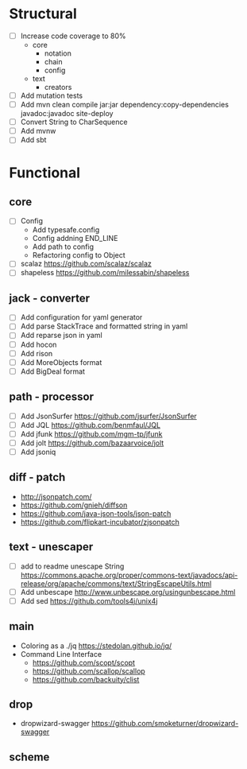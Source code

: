 # Structural
- [ ] Increase code coverage to 80%
  * core 
    * notation
    * chain
    * config
  * text
    * creators
- [ ] Add mutation tests
- [ ] Add mvn clean compile jar:jar dependency:copy-dependencies javadoc:javadoc site-deploy
- [ ] Convert String to CharSequence
- [ ] Add mvnw
- [ ] Add sbt

# Functional
## core
- [ ] Config
  * Add typesafe.config
  * Config addning END_LINE
  * Add path to config
  * Refactoring config to Object
- [ ] scalaz https://github.com/scalaz/scalaz
- [ ] shapeless https://github.com/milessabin/shapeless

## jack - converter
- [ ] Add configuration for yaml generator
- [ ] Add parse StackTrace and formatted string in yaml
- [ ] Add reparse json in yaml
- [ ] Add hocon
- [ ] Add rison
- [ ] Add MoreObjects format
- [ ] Add BigDeal format

## path - processor
- [ ] Add JsonSurfer https://github.com/jsurfer/JsonSurfer
- [ ] Add JQL https://github.com/benmfaul/JQL 
- [ ] Add jfunk https://github.com/mgm-tp/jfunk
- [ ] Add jolt https://github.com/bazaarvoice/jolt
- [ ] Add jsoniq

## diff - patch
- http://jsonpatch.com/
- https://github.com/gnieh/diffson
- https://github.com/java-json-tools/json-patch
- https://github.com/flipkart-incubator/zjsonpatch

## text - unescaper
- [ ] add to readme unescape String https://commons.apache.org/proper/commons-text/javadocs/api-release/org/apache/commons/text/StringEscapeUtils.html
- [ ] Add unbescape http://www.unbescape.org/usingunbescape.html
- [ ] Add sed https://github.com/tools4j/unix4j

## main
* Coloring as a ./jq https://stedolan.github.io/jq/
* Command Line Interface
  * https://github.com/scopt/scopt
  * https://github.com/scallop/scallop
  * https://github.com/backuity/clist

## drop
* dropwizard-swagger https://github.com/smoketurner/dropwizard-swagger

## scheme


